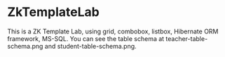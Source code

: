 # ZkTemplateLab
This is a ZK Template Lab, using grid, combobox, listbox, Hibernate ORM framework, MS-SQL. You can see the table schema at teacher-table-schema.png and student-table-schema.png.
